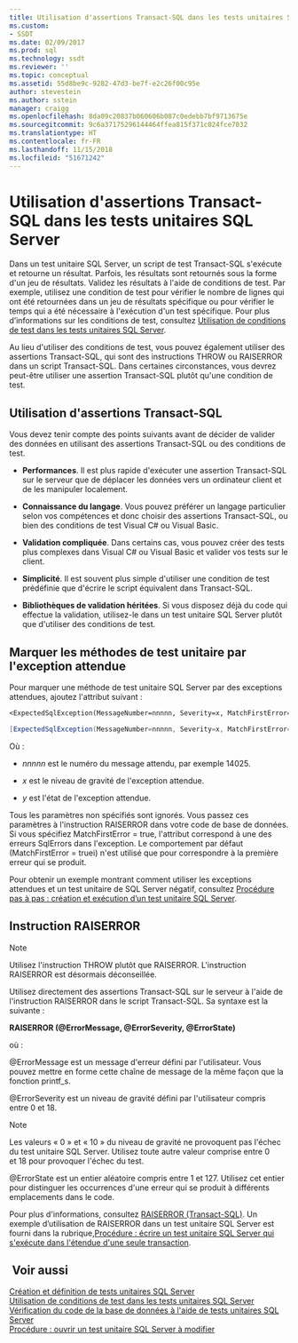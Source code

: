 ```yaml
---
title: Utilisation d'assertions Transact-SQL dans les tests unitaires SQL Server | Microsoft Docs
ms.custom:
- SSDT
ms.date: 02/09/2017
ms.prod: sql
ms.technology: ssdt
ms.reviewer: ''
ms.topic: conceptual
ms.assetid: 55d8be9c-9282-47d3-be7f-e2c26f00c95e
author: stevestein
ms.author: sstein
manager: craigg
ms.openlocfilehash: 8da09c20837b060606b087c0edebb7bf9713675e
ms.sourcegitcommit: 9c6a37175296144464ffea815f371c024fce7032
ms.translationtype: HT
ms.contentlocale: fr-FR
ms.lasthandoff: 11/15/2018
ms.locfileid: "51671242"
---
```

# <a name="using-transact-sql-assertions-in-sql-server-unit-tests"></a>Utilisation d'assertions Transact-SQL dans les tests unitaires SQL Server
Dans un test unitaire SQL Server, un script de test Transact\-SQL s'exécute et retourne un résultat. Parfois, les résultats sont retournés sous la forme d'un jeu de résultats. Validez les résultats à l'aide de conditions de test. Par exemple, utilisez une condition de test pour vérifier le nombre de lignes qui ont été retournées dans un jeu de résultats spécifique ou pour vérifier le temps qui a été nécessaire à l'exécution d'un test spécifique. Pour plus d’informations sur les conditions de test, consultez [Utilisation de conditions de test dans les tests unitaires SQL Server](../ssdt/using-test-conditions-in-sql-server-unit-tests.md).  
  
Au lieu d'utiliser des conditions de test, vous pouvez également utiliser des assertions Transact\-SQL, qui sont des instructions THROW ou RAISERROR dans un script Transact\-SQL. Dans certaines circonstances, vous devrez peut-être utiliser une assertion Transact\-SQL plutôt qu'une condition de test.  
  
## <a name="using-transact-sql-assertions"></a>Utilisation d'assertions Transact-SQL  
Vous devez tenir compte des points suivants avant de décider de valider des données en utilisant des assertions Transact\-SQL ou des conditions de test.  
  
-   **Performances**. Il est plus rapide d'exécuter une assertion Transact\-SQL sur le serveur que de déplacer les données vers un ordinateur client et de les manipuler localement.  
  
-   **Connaissance du langage**. Vous pouvez préférer un langage particulier selon vos compétences et donc choisir des assertions Transact\-SQL, ou bien des conditions de test Visual C\# ou Visual Basic.  
  
-   **Validation compliquée**. Dans certains cas, vous pouvez créer des tests plus complexes dans Visual C\# ou Visual Basic et valider vos tests sur le client.  
  
-   **Simplicité**. Il est souvent plus simple d'utiliser une condition de test prédéfinie que d'écrire le script équivalent dans Transact\-SQL.  
  
-   **Bibliothèques de validation héritées**. Si vous disposez déjà du code qui effectue la validation, utilisez-le dans un test unitaire SQL Server plutôt que d'utiliser des conditions de test.  
  
## <a name="mark-unit-test-methods-with-the-expected-exception"></a>Marquer les méthodes de test unitaire par l'exception attendue  
Pour marquer une méthode de test unitaire SQL Server par des exceptions attendues, ajoutez l'attribut suivant :  
  
```vb  
<ExpectedSqlException(MessageNumber=nnnnn, Severity=x, MatchFirstError=false, State=y)> _  
```  
  
```csharp  
[ExpectedSqlException(MessageNumber=nnnnn, Severity=x, MatchFirstError=false, State=y)]  
```  
  
Où :  
  
-   *nnnnn* est le numéro du message attendu, par exemple 14025.  
  
-   *x* est le niveau de gravité de l'exception attendue.  
  
-   *y* est l'état de l'exception attendue.  
  
Tous les paramètres non spécifiés sont ignorés. Vous passez ces paramètres à l'instruction RAISERROR dans votre code de base de données. Si vous spécifiez MatchFirstError = true, l'attribut correspond à une des erreurs SqlErrors dans l'exception. Le comportement par défaut (MatchFirstError = truei) n'est utilisé que pour correspondre à la première erreur qui se produit.  
  
Pour obtenir un exemple montrant comment utiliser les exceptions attendues et un test unitaire de SQL Server négatif, consultez [Procédure pas à pas : création et exécution d’un test unitaire SQL Server](../ssdt/walkthrough-creating-and-running-a-sql-server-unit-test.md).  
  
## <a name="the-raiserror-statement"></a>Instruction RAISERROR  
  
> [!NOTE]  
> Utilisez l'instruction THROW plutôt que RAISERROR. L'instruction RAISERROR est désormais déconseillée.  
  
Utilisez directement des assertions Transact\-SQL sur le serveur à l'aide de l'instruction RAISERROR dans le script Transact\-SQL. Sa syntaxe est la suivante :  
  
**RAISERROR (@ErrorMessage, @ErrorSeverity, @ErrorState)**  
  
où :  
  
@ErrorMessage est un message d'erreur défini par l'utilisateur. Vous pouvez mettre en forme cette chaîne de message de la même façon que la fonction printf_s.  
  
@ErrorSeverity est un niveau de gravité défini par l'utilisateur compris entre 0 et 18.  
  
> [!NOTE]  
> Les valeurs « 0 » et « 10 » du niveau de gravité ne provoquent pas l'échec du test unitaire SQL Server. Utilisez toute autre valeur comprise entre 0 et 18 pour provoquer l'échec du test.  
  
@ErrorState est un entier aléatoire compris entre 1 et 127. Utilisez cet entier pour distinguer les occurrences d'une erreur qui se produit à différents emplacements dans le code.  
  
Pour plus d'informations, consultez [RAISERROR (Transact-SQL)](https://msdn.microsoft.com/library/ms178592.aspx). Un exemple d’utilisation de RAISERROR dans un test unitaire SQL Server est fourni dans la rubrique,[Procédure : écrire un test unitaire SQL Server qui s'exécute dans l'étendue d'une seule transaction](../ssdt/how-to-write-sql-server-unit-test-that-runs-in-single-transaction-scope.md).  
  
## <a name="see-also"></a> Voir aussi  
[Création et définition de tests unitaires SQL Server](../ssdt/creating-and-defining-sql-server-unit-tests.md)  
[Utilisation de conditions de test dans les tests unitaires SQL Server](../ssdt/using-test-conditions-in-sql-server-unit-tests.md)  
[Vérification du code de la base de données à l'aide de tests unitaires SQL Server](../ssdt/verifying-database-code-by-using-sql-server-unit-tests.md)  
[Procédure : ouvrir un test unitaire SQL Server à modifier](../ssdt/how-to-open-a-sql-server-unit-test-to-edit.md)  
  
